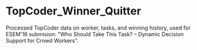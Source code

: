 # TopCoder_Winner_Quitter
Processed TopCoder data on worker, tasks, and winning history, used for ESEM'16 submision: "Who Should Take This Task? – 
Dynamic Decision Support for Crowd Workers".



